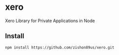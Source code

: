 # xero
Xero Library for Private Applications in Node

## Install

`npm install https://github.com/zishon89us/xero.git`
